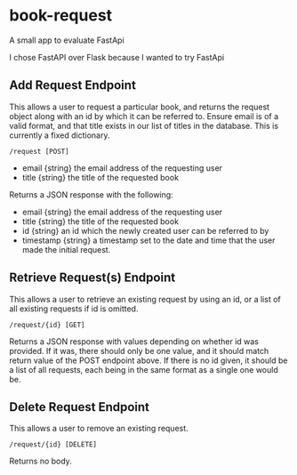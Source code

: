# book-request

A small app to evaluate FastApi

I chose FastAPI over Flask because I wanted to try FastApi

## Add Request Endpoint
This allows a user to request a particular book, and returns the request object along with an id
by which it can be referred to. Ensure email is of a valid format, and that title exists in our
list of titles in the database. This is currently a fixed dictionary.

`/request [POST]`

- email {string} the email address of the requesting user
- title {string} the title of the requested book

Returns a JSON response with the following:
- email {string} the email address of the requesting user
- title {string} the title of the requested book
- id {string} an id which the newly created user can be referred to by
- timestamp {string} a timestamp set to the date and time that the user made the initial request.

## Retrieve Request(s) Endpoint
This allows a user to retrieve an existing request by using an id, or a list of all existing requests
if id is omitted.

`/request/{id} [GET]`

Returns a JSON response with values depending on whether id was provided. If it was, there
should only be one value, and it should match return value of the POST endpoint above. If there
is no id given, it should be a list of all requests, each being in the same format as a single one
would be.

## Delete Request Endpoint
This allows a user to remove an existing request.

`/request/{id} [DELETE]`

Returns no body.
